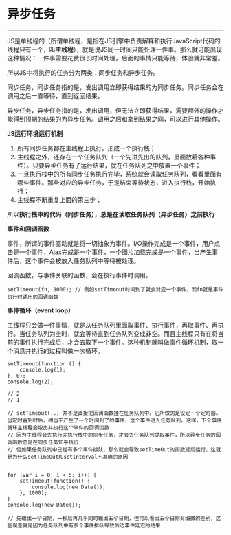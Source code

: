 # 异步任务 #


----------

JS是单线程的（所谓单线程，是指在JS引擎中负责解释和执行JavaScript代码的线程只有一个，叫**主线程**），就是说JS同一时间只能处理一件事。那么就可能出现这种情况：一件事需要花费很长时间处理，后面的事情只能等待，体验就非常差。

所以JS中将执行的任务分为两类：同步任务和异步任务。

同步任务，同步任务指的是，发出调用立即获得结果的为同步任务。同步任务会在调用之后一直等待，直到返回结果。

异步任务，异步任务指的是，发出调用，但无法立即获得结果，需要额外的操作才能得到预期的结果的为异步任务。调用之后和拿到结果之间，可以进行其他操作。

**JS运行环境运行机制**

1. 所有同步任务都在主线程上执行，形成一个执行栈；
2. 主线程之外，还存在一个任务队列（一个先进先出的队列，里面放着各种事件）。只要异步任务有了运行结果，就在任务队列之中放置一个事件；
3. 一旦执行栈中的所有同步任务执行完毕，系统就会读取任务队列，看看里面有哪些事件。那些对应的异步任务，于是结束等待状态，进入执行栈，开始执行；
4. 主线程不断重复上面的第三步；

所以**执行栈中的代码（同步任务），总是在读取任务队列（异步任务）之前执行**

**事件和回调函数**

事件，所谓的事件驱动就是将一切抽象为事件。I/O操作完成是一个事件，用户点击是一个事件，Ajax完成是一个事件，一个图片加载完成是一个事件，当产生事件后，这个事件会被放入任务队列中等待被处理。

回调函数，与事件关联的函数，会在执行事件时调用。

	setTimeout(fn, 1000); // 例如setTimeout时间到了就会对应一个事件，而fn就是事件执行时调用的回调函数

**事件循环（event loop）**

主线程只会做一件事情，就是从任务队列里面取事件、执行事件，再取事件、再执行。当任务队列为空时，就会等待直到任务队列变成非空。而且主线程只有在将当前的事件执行完成后，才会去取下一个事件。这种机制就叫做事件循环机制，取一个消息并执行的过程叫做一次循环。

	setTimeout(function () {
		console.log(1);
	}, 0);
	console.log(2);

	// 2
	// 1

	// setTimeout(..) 并不是直接把回调函数挂在任务队列中。它所做的是设定一个定时器。当定时器到时后，相当于产生了一个时间到了的事件，这个事件进入任务队列。这样，下个事件循环主线程会取出并执行这个事件的回调函数
	// 因为主线程会先执行完执行栈中的同步任务，才会去任务队列提取事件，所以异步任务的回调函数总是在同步任务知乎执行
	// 但如果任务队列中已经有多个事件排队，那么就会导致setTimeOut的函数延后运行，这就是为什么setTimeOut和setInterval不准确的原因
	

	for (var i = 0; i < 5; i++) {
        setTimeout(function() {
            console.log(new Date());
        }, 1000);
    }
    console.log(new Date());

	// 先输出一个日期，一秒后再几乎同时输出五个日期，但可以看出五个日期有细微的差别，这些误差就是因为任务队列中有多个事件排队导致后边事件延迟的结果


